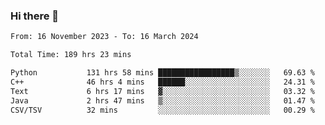 ### Hi there 👋

<!--
**floyiac/floyiac** is a ✨ _special_ ✨ repository because its `README.md` (this file) appears on your GitHub profile.

Here are some ideas to get you started:

- 🔭 I’m currently working on ...
- 🌱 I’m currently learning ...
- 👯 I’m looking to collaborate on ...
- 🤔 I’m looking for help with ...
- 💬 Ask me about ...
- 📫 How to reach me: ...
- 😄 Pronouns: ...
- ⚡ Fun fact: ...
-->

<!--START_SECTION:waka-->

```txt
From: 16 November 2023 - To: 16 March 2024

Total Time: 189 hrs 23 mins

Python           131 hrs 58 mins █████████████████▒░░░░░░░   69.63 %
C++              46 hrs 4 mins   ██████░░░░░░░░░░░░░░░░░░░   24.31 %
Text             6 hrs 17 mins   ▓░░░░░░░░░░░░░░░░░░░░░░░░   03.32 %
Java             2 hrs 47 mins   ▒░░░░░░░░░░░░░░░░░░░░░░░░   01.47 %
CSV/TSV          32 mins         ░░░░░░░░░░░░░░░░░░░░░░░░░   00.29 %
```

<!--END_SECTION:waka-->
